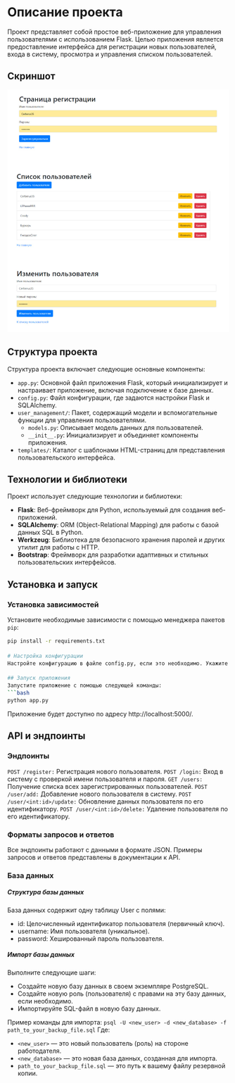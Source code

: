 # Описание проекта

Проект представляет собой простое веб-приложение для управления пользователями с использованием Flask. Целью приложения является предоставление интерфейса для регистрации новых пользователей, входа в систему, просмотра и управления списком пользователей.

## Скриншот
![Скриншот](https://github.com/Ryota77777/AdminWebsite/blob/main/screen.jpg?raw=true)

## Структура проекта

Структура проекта включает следующие основные компоненты:

- `app.py`: Основной файл приложения Flask, который инициализирует и настраивает приложение, включая подключение к базе данных.
- `config.py`: Файл конфигурации, где задаются настройки Flask и SQLAlchemy.
- `user_management/`: Пакет, содержащий модели и вспомогательные функции для управления пользователями.
  - `models.py`: Описывает модель данных для пользователей.
  - `__init__.py`: Инициализирует и объединяет компоненты приложения.
- `templates/`: Каталог с шаблонами HTML-страниц для представления пользовательского интерфейса.

## Технологии и библиотеки

Проект использует следующие технологии и библиотеки:

- **Flask**: Веб-фреймворк для Python, используемый для создания веб-приложений.
- **SQLAlchemy**: ORM (Object-Relational Mapping) для работы с базой данных SQL в Python.
- **Werkzeug**: Библиотека для безопасного хранения паролей и других утилит для работы с HTTP.
- **Bootstrap**: Фреймворк для разработки адаптивных и стильных пользовательских интерфейсов.

## Установка и запуск

### Установка зависимостей

Установите необходимые зависимости с помощью менеджера пакетов `pip`:

```bash
pip install -r requirements.txt

# Настройка конфигурации
Настройте конфигурацию в файле config.py, если это необходимо. Укажите параметры подключения к базе данных и другие настройки Flask.

## Запуск приложения
Запустите приложение с помощью следующей команды:
```bash
python app.py
```
Приложение будет доступно по адресу http://localhost:5000/.

## API и эндпоинты
### Эндпоинты
`POST /register:` Регистрация нового пользователя.
`POST /login:` Вход в систему с проверкой имени пользователя и пароля.
`GET /users:` Получение списка всех зарегистрированных пользователей.
`POST /user/add:` Добавление нового пользователя в систему.
`POST /user/<int:id>/update:` Обновление данных пользователя по его идентификатору.
`POST /user/<int:id>/delete:` Удаление пользователя по его идентификатору.

### Форматы запросов и ответов
Все эндпоинты работают с данными в формате JSON. Примеры запросов и ответов представлены в документации к API.

### База данных
##### Структура базы данных
База данных содержит одну таблицу User с полями:

- id: Целочисленный идентификатор пользователя (первичный ключ).
- username: Имя пользователя (уникальное).
- password: Хешированный пароль пользователя.

##### Импорт базы данных
Выполните следующие шаги:

- Создайте новую базу данных в своем экземпляре PostgreSQL.
- Создайте новую роль (пользователя) с правами на эту базу данных, если необходимо.
- Импортируйте SQL-файл в новую базу данных.

Пример команды для импорта:
`psql -U <new_user> -d <new_database> -f path_to_your_backup_file.sql`
Где:

- `<new_user>` — это новый пользователь (роль) на стороне работодателя.
- `<new_database>` — это новая база данных, созданная для импорта.
- `path_to_your_backup_file.sql` — это путь к вашему файлу резервной копии.



